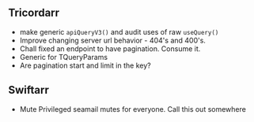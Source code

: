 Tricordarr
----------
* make generic `apiQueryV3()` and audit uses of raw `useQuery()`
* Improve changing server url behavior - 404's and 400's.
* Chall fixed an endpoint to have pagination. Consume it.
* Generic for TQueryParams
* Are pagination start and limit in the key?

Swiftarr
--------
* Mute Privileged seamail mutes for everyone. Call this out somewhere
